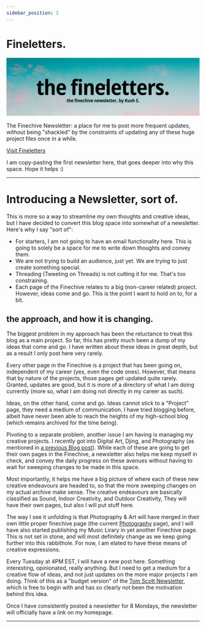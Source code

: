 ```yaml
---
sidebar_position: 2
---
```


# Fineletters.

![The Finechive Newsletter: a place for me to post more frequent updates, without being "shackled" by the constraints of updating any of these huge project files once in a while.](./assets/finechive-newsletter.png)

The Finechive Newsletter: a place for me to post more frequent updates, without being "shackled" by the constraints of updating any of these huge project files once in a while.

[Visit Fineletters](/blog)

I am copy-pasting the first newsletter here, that goes deeper into why this space. Hope it helps :)

<hr />

# Introducing a Newsletter, sort of.

This is more so a way to streamline my own thoughts and creative ideas, but I have decided to convert this blog space into somewhat of a newsletter. Here's why I say "sort of":

* For starters, I am not going to have an email functionality here. This is going to solely be a space for me to write down thoughts and convey them.
* We are not trying to build an audience, just yet. We are trying to just create something special.
* Threading (Tweeting on Threads) is not cutting it for me. That's too constraining. 
* Each page of the Finechive relates to a big (non-career related) project. However, ideas come and go. This is the point I want to hold on to, for a bit.

## the approach, and how it is changing.

The biggest problem in my approach has been the reluctance to treat this blog as a main project. So far, this has pretty much been a dump of my ideas that come and go. I have written about these ideas in great depth, but as a result I only post here very rarely. 

Every other page in the Finechive is a project that has been going on, independent of my career (yes, even the code ones). However, that means that by nature of the projects, those pages get updated quite rarely. Granted, updates are good, but it is more of a directory of what I am doing currently (more so, what I am doing not directly in my career as such).

Ideas, on the other hand, come and go. Ideas cannot stick to a "Project" page, they need a medium of communication. I have tried blogging before, albeit have never been able to reach the heights of my high-school blog (which remains archived for the time being). 

Pivoting to a separate problem, another issue I am having is managing my creative projects. I recently got into Digital Art, Djing, and Photography (as mentioned in [a previous Blog post](https://skushagra.com/blog/dreaming)). While each of these are going to get their own pages in the Finechive, a newsletter also helps me keep myself in check, and convey the daily progress on these avenues without having to wait for sweeping changes to be made in this space.

Most importantly, it helps me have a big picture of where each of these new creative endeavours are headed to, so that the more sweeping changes on my actual archive make sense. The creative endeavours are basically classified as Sound, Indoor Creativity, and Outdoor Creativity, They will have their own pages, but also I will put stuff here.

The way I see it unfolding is that Photography & Art will have merged in their own little proper finechive page (the current [Photography](https://skushagra.com/docs/finechive/photography) page), and I will have also started publishing my Music Lirary in yet another Finechive page. This is not set in stone, and will most definitely change as we keep going further into this rabbithole. For now, I am elated to have these means of creative expressions.

Every Tuesday at 4PM EST, I will have a new post here. Something interesting, opinionated, really anything. But I need to get a medium for a creative flow of ideas, and not just updates on the more major projects I am doing. Think of this as a "budget version" of the [Tom Scott Newsletter](https://tomscott.com/), which is free to begin with and has so clearly not been the motivation behind this idea.

Once I have consistently posted a newsletter for 8 Mondays, the newsletter will officially have a link on my homepage.

<hr />